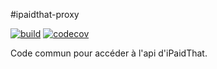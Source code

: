 #ipaidthat-proxy

[![build](https://github.com/hiit-consulting-fr/ipaidthat-proxy/actions/workflows/build.yml/badge.svg)](https://github.com/hiit-consulting-fr/ipaidthat-proxy/actions/workflows/build.yml)
[![codecov](https://codecov.io/gh/hiit-consulting-fr/ipaidthat-proxy/branch/master/graph/badge.svg?token=TENW708T94)](https://codecov.io/gh/hiit-consulting-fr/ipaidthat-proxy)

Code commun pour accéder à l'api d'iPaidThat.
